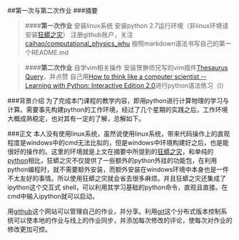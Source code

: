 ##第一次与第二次作业
###摘要

>####**第一次作业**
安装linux系统
安装python 2.7运行环境（非linux环境请安装[狂蟒之灾](https://www.continuum.io/)）
注册github账户，关注[caihao/computational_physics_whu](https://github.com/caihao/computational_physics_whu)
按照markdown语法书写自己的第一个README.md

>####**第二次作业**
自学vim相关操作
安装贺翀师兄写的vim插件[Thesaurus Query](https://github.com/Ron89/thesaurus_query.vim)，并点赞
自己用[How to think like a computer scientist -- Learning with Python: Interactive Edition 2.0](http://interactivepython.org/runestone/static/thinkcspy/index.html)进行python语法练习（I）

###背景介绍
为了完成本门课程的教学内容，即用python进行计算物理的学习与计算。需要事先构建python的工作环境，经过了几个星期的实践之后，工作环境大概成熟稳定，也对其有一定的了解，总解如下。

###正文
本人没有使用linux系统，虽然说使用linux系统，带来代码操作上的直观程度是windows中的cmd无法比拟的，但是windows中环境构建好之后，也是能很好的操作的。这里的环境就是上文在摘要中所提到的[狂蟒之灾](https://www.continuum.io/)，和单纯的[python](https://www.python.org/)相比，狂蟒之灾不仅提供了一些额外的python外挂的功能包，在利用python编程时，就不需要额外安装，而额外安装在windows环境中本身也是一件不太友好的事情。所以使用狂蟒之灾就会省去很多麻烦。并且狂蟒之灾还集成了ipython这个交互式 shell，可以利用其学习基础的python命令，直观且直接。在cmd中输入ipython就可以启动。

用[github](https://github.com)这个网站可以管理自己的作业，并分享。利用[git](https://git-scm.com/)这个分布式版本控制系统可以使本地的作业与线上的作业同步，并添加每次修改的评论，使每次对作业的修改更加可控。
